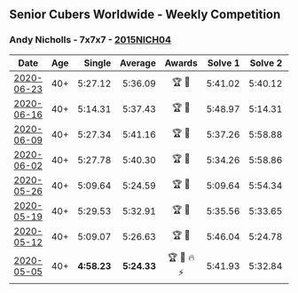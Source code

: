 ## Senior Cubers Worldwide - Weekly Competition
### Andy Nicholls - 7x7x7 - [2015NICH04](https://www.worldcubeassociation.org/persons/2015NICH04?event=777)

| Date | Age | Single | Average | Awards | Solve 1 | Solve 2 | Solve 3 | Video |
| :--: | :--: | --: | --: | :--: | --: | --: | --: | :-- |
| [2020-06-23](../../results/777/2020-06-23.md) | 40+ | 5:27.12 | 5:36.09 | 🏆 🥇 | 5:41.02 | 5:40.12 | 5:27.12 | [Link](https://www.facebook.com/events/268636114456043/permalink/277354050250916/) |
| [2020-06-16](../../results/777/2020-06-16.md) | 40+ | 5:14.31 | 5:37.43 | 🏆 🥇 | 5:48.97 | 5:14.31 | 5:49.02 | [Link](https://www.facebook.com/events/256188575607890/permalink/258506312042783/) |
| [2020-06-09](../../results/777/2020-06-09.md) | 40+ | 5:27.34 | 5:41.16 | 🏆 🥇 | 5:37.26 | 5:58.88 | 5:27.34 | [Link](https://www.facebook.com/events/1130228284009045/permalink/1130521167313090/) |
| [2020-06-02](../../results/777/2020-06-02.md) | 40+ | 5:27.78 | 5:40.30 | 🏆 🥇 | 5:34.26 | 5:58.86 | 5:27.78 | [Link](https://www.facebook.com/events/573401076937046/permalink/573721783571642/) |
| [2020-05-26](../../results/777/2020-05-26.md) | 40+ | 5:09.64 | 5:24.59 | 🏆 🥇 | 5:09.64 | 5:54.34 | 5:09.78 | [Link](https://www.facebook.com/events/637852836799991/permalink/638086230109985/) |
| [2020-05-19](../../results/777/2020-05-19.md) | 40+ | 5:29.53 | 5:32.91 | 🏆 🥇 | 5:35.56 | 5:33.65 | 5:29.53 | [Link](https://www.facebook.com/events/201300894172579/permalink/202112257424776/) |
| [2020-05-12](../../results/777/2020-05-12.md) | 40+ | 5:09.07 | 5:26.63 | 🏆 🥇 | 5:46.04 | 5:24.78 | 5:09.07 | [Link](https://www.facebook.com/events/276138643524223/permalink/276775160127238/) |
| [2020-05-05](../../results/777/2020-05-05.md) | 40+ | **4:58.23** | **5:24.33** | 🏆 🥇 🔥 ⚡ | 5:41.93 | 5:32.84 | **4:58.23** | [Link](https://www.facebook.com/events/557526585195168/permalink/558592678421892/) |


<!-- Global site tag (gtag.js) - Google Analytics -->
<script async src="https://www.googletagmanager.com/gtag/js?id=UA-86348435-3"></script>
<script>window.dataLayer = window.dataLayer || []; function gtag() {dataLayer.push(arguments);} gtag('js', new Date()); gtag('config', 'UA-86348435-3');</script>
